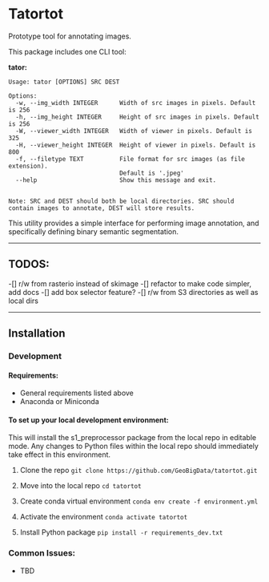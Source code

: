 # Tatortot
Prototype tool for annotating images.

This package includes one CLI tool:

**tator:**
```
Usage: tator [OPTIONS] SRC DEST

Options:
  -w, --img_width INTEGER      Width of src images in pixels. Default is 256
  -h, --img_height INTEGER     Height of src images in pixels. Default is 256
  -W, --viewer_width INTEGER   Width of viewer in pixels. Default is 325
  -H, --viewer_height INTEGER  Height of viewer in pixels. Default is 800
  -f, --filetype TEXT          File format for src images (as file extension).
                               Default is '.jpeg'
  --help                       Show this message and exit.


Note: SRC and DEST should both be local directories. SRC should contain images to annotate, DEST will store results.
```

This utility provides a simple interface for performing image annotation, and specifically defining binary semantic segmentation.


------------
## TODOS:
-[] r/w from rasterio instead of skimage
-[] refactor to make code simpler, add docs
-[] add box selector feature?
-[] r/w from S3 directories as well as local dirs

------------
## Installation

### Development
#### Requirements:
- General requirements listed above
- Anaconda or Miniconda

#### To set up your local development environment:
This will install the s1_preprocessor package from the local repo in editable mode.
Any changes to Python files within the local repo should immediately take effect in this environment.

1. Clone the repo
`git clone https://github.com/GeoBigData/tatortot.git`

2. Move into the local repo
`cd tatortot`

3. Create conda virtual environment
`conda env create -f environment.yml`

4. Activate the environment
`conda activate tatortot`

5. Install Python package
`pip install -r requirements_dev.txt`

### Common Issues:
- TBD
